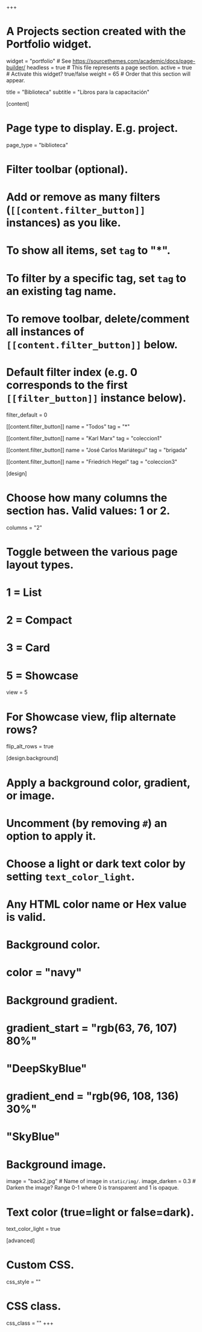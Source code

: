 +++
# A Projects section created with the Portfolio widget.
widget = "portfolio"  # See https://sourcethemes.com/academic/docs/page-builder/
headless = true       # This file represents a page section.
active = true         # Activate this widget? true/false
weight = 65           # Order that this section will appear.

title = "Biblioteca"
subtitle = "Libros para la capacitación"

[content]
  # Page type to display. E.g. project.
  page_type = "biblioteca"
  
  # Filter toolbar (optional).
  # Add or remove as many filters (`[[content.filter_button]]` instances) as you like.
  # To show all items, set `tag` to "*".
  # To filter by a specific tag, set `tag` to an existing tag name.
  # To remove toolbar, delete/comment all instances of `[[content.filter_button]]` below.
  
  # Default filter index (e.g. 0 corresponds to the first `[[filter_button]]` instance below).
  filter_default = 0
  
  [[content.filter_button]]
    name = "Todos"
    tag = "*"
  
  [[content.filter_button]]
    name = "Karl Marx"
    tag = "coleccion1"
  
  [[content.filter_button]]
  name = "José Carlos Mariátegui"
    tag = "brigada"
    
[[content.filter_button]]
  name = "Friedrich Hegel"
    tag = "coleccion3"

[design]
  # Choose how many columns the section has. Valid values: 1 or 2.
  columns = "2"

  # Toggle between the various page layout types.
  #   1 = List
  #   2 = Compact
  #   3 = Card
  #   5 = Showcase
  view = 5

  # For Showcase view, flip alternate rows?
  flip_alt_rows = true

[design.background]
  # Apply a background color, gradient, or image.
  #   Uncomment (by removing `#`) an option to apply it.
  #   Choose a light or dark text color by setting `text_color_light`.
  #   Any HTML color name or Hex value is valid.
  
  # Background color.
  # color = "navy"
  
  # Background gradient.
  # gradient_start = "rgb(63, 76, 107) 80%"
  # "DeepSkyBlue"
  # gradient_end = "rgb(96, 108, 136) 30%"
  # "SkyBlue"
  
  # Background image.
   image = "back2.jpg"  # Name of image in `static/img/`.
   image_darken = 0.3     # Darken the image? Range 0-1 where 0 is transparent and 1 is opaque.

  # Text color (true=light or false=dark).
  text_color_light = true  
  
[advanced]
 # Custom CSS. 
 css_style = "" 
 
 # CSS class.
 css_class = ""
+++

